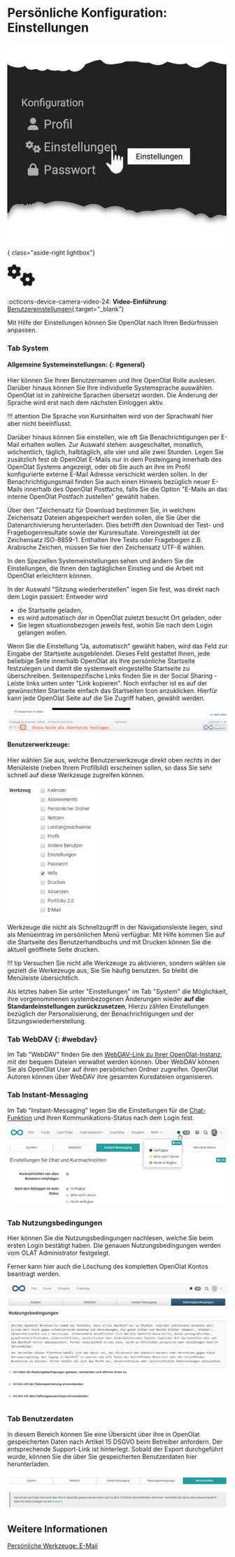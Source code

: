 # Persönliche Konfiguration: Einstellungen

![pers_menu_settings_v1_de.png](assets/pers_menu_settings_v1_de.png){ class="aside-right lightbox"}

![icon_settings.png](assets/icon_settings.png)

:octicons-device-camera-video-24: **Video-Einführung**: [Benutzereinstellungen](<https://www.youtube.com/embed/7osBJ99FIN8>){:target="_blank”}

Mit Hilfe der Einstellungen können Sie OpenOlat nach Ihren Bedürfnissen
anpassen.



### Tab System

#### Allgemeine Systemeinstellungen: {: #general}

Hier können Sie Ihren Benutzernamen und Ihre OpenOlat Rolle auslesen. Darüber
hinaus können Sie Ihre individuelle Systemsprache auswählen. OpenOlat ist in
zahlreiche Sprachen übersetzt worden. Die Änderung der Sprache wird erst nach
dem nächsten Einloggen aktiv.

!!! attention 
	Die Sprache von Kursinhalten wird von der Sprachwahl hier aber nicht
	beeinflusst.

Darüber hinaus können Sie einstellen, wie oft Sie Benachrichtigungen per
E-Mail erhalten wollen. Zur Auswahl stehen: ausgeschaltet, monatlich,
wöchentlich, täglich, halbtäglich, alle vier und alle zwei Stunden. Legen Sie
zusätzlich fest ob OpenOlat E-Mails nur in dem Posteingang innerhalb des
OpenOlat Systems angezeigt, oder ob Sie auch an ihre im Profil konfigurierte
externe E-Mail Adresse verschickt werden sollen. In der Benachrichtigungsmail
finden Sie auch einen Hinweis bezüglich neuer E-Mails innerhalb des OpenOlat
Postfachs, falls Sie die Option "E-Mails an das interne OpenOlat Postfach
zustellen" gewählt haben.

Über den "Zeichensatz für Download bestimmen Sie, in welchem Zeichensatz
Dateien abgespeichert werden sollen, die Sie über die Datenarchivierung
herunterladen. Dies betrifft den Download der Test- und Fragebogenresultate
sowie der Kursresultate. Voreingestellt ist der Zeichensatz ISO-8859-1.
Enthalten Ihre Tests oder Fragebogen z.B. Arabische Zeichen, müssen Sie hier
den Zeichensatz UTF-8 wählen.

In den Speziellen Systemeinstellungen sehen und ändern Sie die
Einstellungen, die Ihnen den tagtäglichen Einstieg und die Arbeit mit OpenOlat
erleichtern können.

In der Auswahl "Sitzung wiederherstellen" legen Sie fest, was direkt nach dem
Login passiert: Entweder wird

  * die Startseite geladen,
  * es wird automatisch der in OpenOlat zuletzt besucht Ort geladen, oder
  * Sie legen situationsbezogen jeweils fest, wohin Sie nach dem Login gelangen wollen.

Wenn Sie die Einstellung "Ja, automatisch" gewählt haben, wird das Feld zur
Eingabe der Startseite ausgeblendet. Dieses Feld gestattet Ihnen, jede
beliebige Seite innerhalb OpenOlat als Ihre persönliche Startseite festzulegen
und damit die systemweit eingestellte Startseite zu überschreiben.
Seitenspezifische Links finden Sie in der Social Sharing - Leiste links unten
unter "Link kopieren". Noch einfacher ist es auf der gewünschten Startseite
einfach das Startseiten Icon anzuklicken. Hierfür kann jede OpenOlat Seite auf
die Sie Zugriff haben, gewählt werden.

![](assets/DE_startseite_festlegen.png)

  

#### Benutzerwerkzeuge: 

Hier wählen Sie aus, welche Benutzerwerkzeuge
direkt oben rechts in der Menüleiste (neben Ihrem Profilbild) erscheinen
sollen, so dass Sie sehr schnell auf diese Werkzeuge zugreifen können.

![](assets/Einstellungen_Werkzeug.png)

Werkzeuge die nicht als Schnellzugriff in der Navigationsleiste liegen, sind
als Menüeintrag im persönlichen Menü verfügbar. Mit Hilfe kommen Sie auf die
Startseite des Benutzerhandbuchs und mit Drucken können Sie die aktuell
geöffnete Seite drucken.

!!! tip
	Versuchen Sie nicht alle Werkzeuge zu aktivieren, sondern wählen sie gezielt
	die Werkezeuge aus, Sie Sie häufig benutzen. So bleibt die Menüleiste
	übersichtlich.

Als letztes haben Sie unter "Einstellungen" im Tab "System" die Möglichkeit,
ihre vorgenommenen systembezogenen Änderungen wieder **auf die Standardeinstellungen zurückzusetzen**, Hierzu zählen Einstellungen bezüglich der Personalisierung, der Benachrichtigungen und der Sitzungswiederherstellung.

### Tab WebDAV {: #webdav}

Im Tab "WebDAV" finden Sie den [WebDAV-Link zu Ihrer OpenOlat-Instanz](../basic_concepts/Using_WebDAV.de.md), mit der bequem Dateien verwaltet werden
können. Über WebDAV können Sie als OpenOlat User auf ihren persönlichen Ordner
zugreifen. OpenOlat Autoren können über WebDAV ihre gesamten Kursdateien
organisieren.

### Tab Instant-Messaging

Im Tab "Instant-Messaging" legen Sie die Einstellungen für die [Chat-Funktion](../../manual_admin/administration/Instant_Messaging.de.md) und Ihren Kommunikations-Status nach dem Login fest.

![](assets/Instant_Status.png)

### Tab Nutzungsbedingungen

Hier können Sie die Nutzungsbedingungen nachlesen, welche Sie beim ersten
Login bestätigt haben. Die genauen Nutzungsbedingungen werden vom OLAT
Administrator festgelegt.

Ferner kann hier auch die Löschung des kompletten OpenOlat Kontos beantragt
werden.

![](assets/Nutzungsbedingungen.jpg)

### Tab Benutzerdaten

In diesem Bereich können Sie eine Übersicht über ihre in OpenOlat
gespeicherten Daten nach Artikel 15 DSGVO beim Betreiber anfordern. Der
entsprechende Support-Link ist hinterlegt. Sobald der Export durchgeführt
wurde, können Sie die über Sie gespeicherten Benutzerdaten hier herunterladen.

![](assets/Benutzerdaten.png)


## Weitere Informationen

[Persönliche Werkzeuge: E-Mail](../personal_menu/E-Mail.de.md)<br>